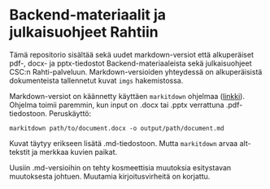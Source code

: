 # Backend-materiaalit ja julkaisuohjeet Rahtiin

Tämä repositorio sisältää sekä uudet markdown-versiot että alkuperäiset pdf-, docx- ja pptx-tiedostot Backend-materiaaleista sekä julkaisuohjeet CSC:n Rahti-palveluun. Markdown-versioiden yhteydessä on alkuperäisistä dokumenteista tallennetut kuvat `imgs` hakemistossa.

Markdown-versiot on käännetty käyttäen `markitdown` ohjelmaa ([linkki](https://github.com/microsoft/markitdown)). Ohjelma toimii paremmin, kun input on .docx tai .pptx verrattuna .pdf-tiedostoon. Peruskäyttö:

```shell
markitdown path/to/document.docx -o output/path/document.md
```

Kuvat täytyy erikseen lisätä .md-tiedostoon. Mutta `markitdown` arvaa alt-tekstit ja merkkaa kuvien paikat.

Uusiin .md-versioihin on tehty kosmeettisia muutoksia esitystavan muutoksesta johtuen. Muutamia kirjoitusvirheitä on korjattu.
